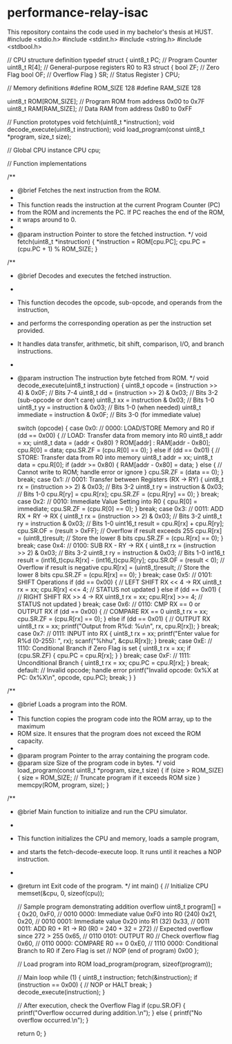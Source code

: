 # performance-relay-isac
This repository contains the code used in my bachelor's thesis at HUST.
#include <stdio.h>
#include <stdint.h>
#include <string.h>
#include <stdbool.h>

// CPU structure definition
typedef struct {
    uint8_t PC;          // Program Counter
    uint8_t R[4];        // General-purpose registers R0 to R3
    struct {
        bool ZF;         // Zero Flag
        bool OF;         // Overflow Flag
    } SR;                // Status Register
} CPU;

// Memory definitions
#define ROM_SIZE 128
#define RAM_SIZE 128

uint8_t ROM[ROM_SIZE];   // Program ROM from address 0x00 to 0x7F
uint8_t RAM[RAM_SIZE];   // Data RAM from address 0x80 to 0xFF

// Function prototypes
void fetch(uint8_t *instruction);
void decode_execute(uint8_t instruction);
void load_program(const uint8_t *program, size_t size);

// Global CPU instance
CPU cpu;

// Function implementations

/**
 * @brief Fetches the next instruction from the ROM.
 *
 * This function reads the instruction at the current Program Counter (PC)
 * from the ROM and increments the PC. If PC reaches the end of the ROM,
 * it wraps around to 0.
 *
 * @param instruction Pointer to store the fetched instruction.
 */
void fetch(uint8_t *instruction) {
    *instruction = ROM[cpu.PC];
    cpu.PC = (cpu.PC + 1) % ROM_SIZE;
}

/**
 * @brief Decodes and executes the fetched instruction.
 *
 * This function decodes the opcode, sub-opcode, and operands from the instruction,
 * and performs the corresponding operation as per the instruction set provided.
 * It handles data transfer, arithmetic, bit shift, comparison, I/O, and branch instructions.
 *
 * @param instruction The instruction byte fetched from ROM.
 */
void decode_execute(uint8_t instruction) {
    uint8_t opcode = (instruction >> 4) & 0x0F;     // Bits 7-4
    uint8_t dd = (instruction >> 2) & 0x03;         // Bits 3-2 (sub-opcode or don't care)
    uint8_t xx = instruction & 0x03;                // Bits 1-0
    uint8_t yy = instruction & 0x03;                // Bits 1-0 (when needed)
    uint8_t immediate = instruction & 0x0F;         // Bits 3-0 (for immediate value)

    switch (opcode) {
        case 0x0:  // 0000: LOAD/STORE Memory and R0
            if (dd == 0x00) {
                // LOAD: Transfer data from memory into R0
                uint8_t addr = xx;
                uint8_t data = (addr < 0x80) ? ROM[addr] : RAM[addr - 0x80];
                cpu.R[0] = data;
                cpu.SR.ZF = (cpu.R[0] == 0);
            } else if (dd == 0x01) {
                // STORE: Transfer data from R0 into memory
                uint8_t addr = xx;
                uint8_t data = cpu.R[0];
                if (addr >= 0x80) {
                    RAM[addr - 0x80] = data;
                } else {
                    // Cannot write to ROM; handle error or ignore
                }
                cpu.SR.ZF = (data == 0);
            }
            break;
        case 0x1:  // 0001: Transfer between Registers (RX → RY)
            {
                uint8_t rx = (instruction >> 2) & 0x03;  // Bits 3-2
                uint8_t ry = instruction & 0x03;         // Bits 1-0
                cpu.R[ry] = cpu.R[rx];
                cpu.SR.ZF = (cpu.R[ry] == 0);
            }
            break;
        case 0x2:  // 0010: Immediate Value Setting into R0
            {
                cpu.R[0] = immediate;
                cpu.SR.ZF = (cpu.R[0] == 0);
            }
            break;
        case 0x3:  // 0011: ADD RX + RY → RX
            {
                uint8_t rx = (instruction >> 2) & 0x03;  // Bits 3-2
                uint8_t ry = instruction & 0x03;         // Bits 1-0
                uint16_t result = cpu.R[rx] + cpu.R[ry];
                cpu.SR.OF = (result > 0xFF);             // Overflow if result exceeds 255
                cpu.R[rx] = (uint8_t)result;             // Store the lower 8 bits
                cpu.SR.ZF = (cpu.R[rx] == 0);
            }
            break;
        case 0x4:  // 0100: SUB RX - RY → RX
            {
                uint8_t rx = (instruction >> 2) & 0x03;  // Bits 3-2
                uint8_t ry = instruction & 0x03;         // Bits 1-0
                int16_t result = (int16_t)cpu.R[rx] - (int16_t)cpu.R[ry];
                cpu.SR.OF = (result < 0);                // Overflow if result is negative
                cpu.R[rx] = (uint8_t)result;             // Store the lower 8 bits
                cpu.SR.ZF = (cpu.R[rx] == 0);
            }
            break;
        case 0x5:  // 0101: SHIFT Operations
            if (dd == 0x00) {
                // LEFT SHIFT RX << 4 → RX
                uint8_t rx = xx;
                cpu.R[rx] <<= 4;
                // STATUS not updated
            } else if (dd == 0x01) {
                // RIGHT SHIFT RX >> 4 → RX
                uint8_t rx = xx;
                cpu.R[rx] >>= 4;
                // STATUS not updated
            }
            break;
        case 0x6:  // 0110: CMP RX == 0 or OUTPUT RX
            if (dd == 0x00) {
                // COMPARE RX == 0
                uint8_t rx = xx;
                cpu.SR.ZF = (cpu.R[rx] == 0);
            } else if (dd == 0x01) {
                // OUTPUT RX
                uint8_t rx = xx;
                printf("Output from R%d: %u\n", rx, cpu.R[rx]);
            }
            break;
        case 0x7:  // 0111: INPUT into RX
            {
                uint8_t rx = xx;
                printf("Enter value for R%d (0-255): ", rx);
                scanf("%hhu", &cpu.R[rx]);
            }
            break;
        case 0xE:  // 1110: Conditional Branch if Zero Flag is set
            {
                uint8_t rx = xx;
                if (cpu.SR.ZF) {
                    cpu.PC = cpu.R[rx];
                }
            }
            break;
        case 0xF:  // 1111: Unconditional Branch
            {
                uint8_t rx = xx;
                cpu.PC = cpu.R[rx];
            }
            break;
        default:
            // Invalid opcode; handle error
            printf("Invalid opcode: 0x%X at PC: 0x%X\n", opcode, cpu.PC);
            break;
    }
}

/**
 * @brief Loads a program into the ROM.
 *
 * This function copies the program code into the ROM array, up to the maximum
 * ROM size. It ensures that the program does not exceed the ROM capacity.
 *
 * @param program Pointer to the array containing the program code.
 * @param size Size of the program code in bytes.
 */
void load_program(const uint8_t *program, size_t size) {
    if (size > ROM_SIZE) {
        size = ROM_SIZE;  // Truncate program if it exceeds ROM size
    }
    memcpy(ROM, program, size);
}

/**
 * @brief Main function to initialize and run the CPU simulator.
 *
 * This function initializes the CPU and memory, loads a sample program,
 * and starts the fetch-decode-execute loop. It runs until it reaches a NOP instruction.
 *
 * @return int Exit code of the program.
 */
int main() {
    // Initialize CPU
    memset(&cpu, 0, sizeof(cpu));

    // Sample program demonstrating addition overflow
    uint8_t program[] = {
        0x20, 0xF0,   // 0010 0000: Immediate value 0xF0 into R0 (240)
        0x21, 0x20,   // 0010 0001: Immediate value 0x20 into R1 (32)
        0x33,         // 0011 0011: ADD R0 + R1 -> R0 (R0 = 240 + 32 = 272)
        // Expected overflow since 272 > 255
        0x65,         // 0110 0101: OUTPUT R0
        // Check overflow flag
        0x60,         // 0110 0000: COMPARE R0 == 0
        0xE0,         // 1110 0000: Conditional Branch to R0 if Zero Flag is set
        // NOP (end of program)
        0x00
    };

    // Load program into ROM
    load_program(program, sizeof(program));

    // Main loop
    while (1) {
        uint8_t instruction;
        fetch(&instruction);
        if (instruction == 0x00) {
            // NOP or HALT
            break;
        }
        decode_execute(instruction);
    }

    // After execution, check the Overflow Flag
    if (cpu.SR.OF) {
        printf("Overflow occurred during addition.\n");
    } else {
        printf("No overflow occurred.\n");
    }

    return 0;
}
